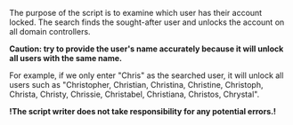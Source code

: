 The purpose of the script is to examine which user has their account locked. 
The search finds the sought-after user and unlocks the account on all domain controllers. 

**Caution: try to provide the user's name accurately because it will unlock all users with the same name.**

For example, if we only enter "Chris" as the searched user, it will unlock all users such as "Christopher, Christian, Christina, Christine, Christoph, Christa, Christy, Chrissie, Christabel, Christiana, Christos, Chrystal". 

**!The script writer does not take responsibility for any potential errors.!**
